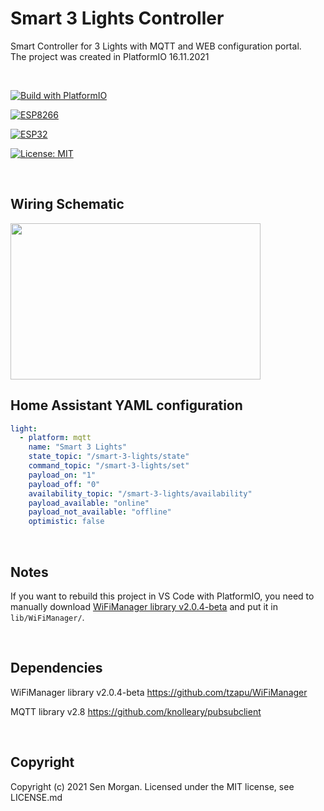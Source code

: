 # Smart 3 Lights Controller

Smart Controller for 3 Lights with MQTT and WEB configuration portal. <br>
The project was created in PlatformIO 16.11.2021

<br>


[![Build with PlatformIO](https://img.shields.io/badge/Build%20with-PlatformIO-orange)](https://platformio.org/)

[![ESP8266](https://img.shields.io/badge/ESP-8266-000000.svg?longCache=true&style=flat&colorA=AA101F)](https://www.espressif.com/en/products/socs/esp8266)

[![ESP32](https://img.shields.io/badge/ESP-32-000000.svg?longCache=true&style=flat&colorA=AA101F)](https://www.espressif.com/en/products/socs/esp32)

[![License: MIT](https://img.shields.io/badge/License-MIT-brightgreen.svg)](https://opensource.org/licenses/MIT)

<br>

## Wiring Schematic

<img src="https://media3.giphy.com/media/TLeLKUdIc1tvAxb7ab/source.gif" width="400" height="250" />

<br>

## Home Assistant YAML configuration
```yaml
light:
  - platform: mqtt
    name: "Smart 3 Lights"
    state_topic: "/smart-3-lights/state"
    command_topic: "/smart-3-lights/set"
    payload_on: "1"
    payload_off: "0"
    availability_topic: "/smart-3-lights/availability"
    payload_available: "online"
    payload_not_available: "offline"
    optimistic: false
```

<br>

## Notes

If you want to rebuild this project in VS Code with PlatformIO, you need to manually download [WiFiManager library v2.0.4-beta](https://github.com/tzapu/WiFiManager) and put it in `lib/WiFiManager/`.

<br>

## Dependencies
WiFiManager library v2.0.4-beta https://github.com/tzapu/WiFiManager

MQTT library v2.8 https://github.com/knolleary/pubsubclient

<br>

## Copyright

Copyright (c) 2021 Sen Morgan. Licensed under the MIT license, see LICENSE.md